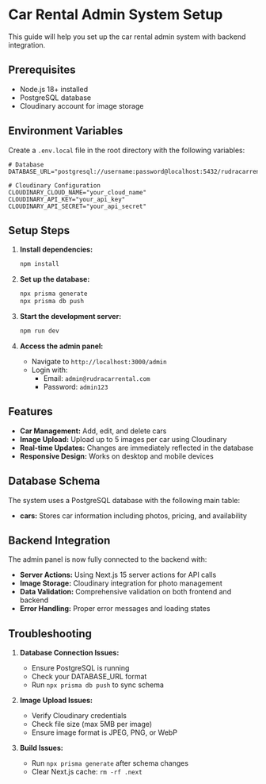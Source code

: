 # Car Rental Admin System Setup

This guide will help you set up the car rental admin system with backend integration.

## Prerequisites

- Node.js 18+ installed
- PostgreSQL database
- Cloudinary account for image storage

## Environment Variables

Create a `.env.local` file in the root directory with the following variables:

```env
# Database
DATABASE_URL="postgresql://username:password@localhost:5432/rudracarrentals"

# Cloudinary Configuration
CLOUDINARY_CLOUD_NAME="your_cloud_name"
CLOUDINARY_API_KEY="your_api_key"
CLOUDINARY_API_SECRET="your_api_secret"
```

## Setup Steps

1. **Install dependencies:**
   ```bash
   npm install
   ```

2. **Set up the database:**
   ```bash
   npx prisma generate
   npx prisma db push
   ```

3. **Start the development server:**
   ```bash
   npm run dev
   ```

4. **Access the admin panel:**
   - Navigate to `http://localhost:3000/admin`
   - Login with:
     - Email: `admin@rudracarrental.com`
     - Password: `admin123`

## Features

- **Car Management:** Add, edit, and delete cars
- **Image Upload:** Upload up to 5 images per car using Cloudinary
- **Real-time Updates:** Changes are immediately reflected in the database
- **Responsive Design:** Works on desktop and mobile devices

## Database Schema

The system uses a PostgreSQL database with the following main table:

- **cars:** Stores car information including photos, pricing, and availability

## Backend Integration

The admin panel is now fully connected to the backend with:

- **Server Actions:** Using Next.js 15 server actions for API calls
- **Image Storage:** Cloudinary integration for photo management
- **Data Validation:** Comprehensive validation on both frontend and backend
- **Error Handling:** Proper error messages and loading states

## Troubleshooting

1. **Database Connection Issues:**
   - Ensure PostgreSQL is running
   - Check your DATABASE_URL format
   - Run `npx prisma db push` to sync schema

2. **Image Upload Issues:**
   - Verify Cloudinary credentials
   - Check file size (max 5MB per image)
   - Ensure image format is JPEG, PNG, or WebP

3. **Build Issues:**
   - Run `npx prisma generate` after schema changes
   - Clear Next.js cache: `rm -rf .next`
